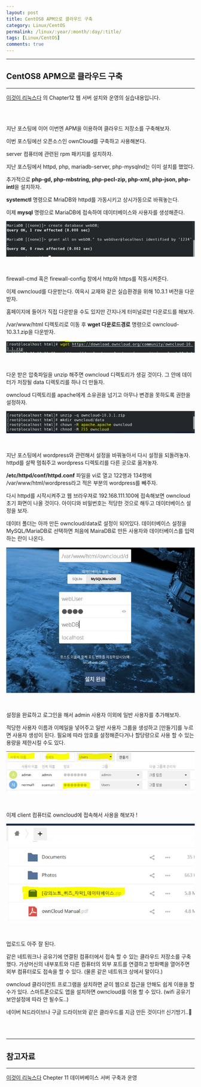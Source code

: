 ```yaml
---
layout: post
title: CentOS8 APM으로 클라우드 구축
category: Linux/CentOS
permalink: /linux/:year/:month/:day/:title/
tags: [Linux/CentOS]
comments: true
---
```


---

## CentOS8 APM으로 클라우드 구축

---

[이것이 리눅스다](https://book.naver.com/bookdb/book_detail.nhn?bid=16315003) 의 Chapter12 웹 서버 설치와 운영의 실습내용입니다.

<br>

<br>

지난 포스팅에 이어 이번엔 APM을 이용하여 클라우드 저장소를 구축해보자.

이번 포스팅에선 오픈소스인 ownCloud를 구축하고 사용해본다.

server 컴퓨터에 관련된 rpm 패키지를 설치하자.

지난 포스팅에서 httpd, php, mariadb-server, php-mysqlnd는 이미 설치를 했었다.

추가적으로 **php-gd, php-mbstring, php-pecl-zip, php-xml, php-json, php-intl**을 설치하자.

**systemctl** 명령으로 MriaDB와 httpd를 가동시키고 상시가동으로 바꿔놓는다.

이제 **mysql** 명령으로 MariaDB에 접속하여 데이터베이스와 사용자를 생성해준다.

![사용자생성](/assets/post/linux/2020-12-24-01.JPG)

<br>

firewall-cmd 혹은 firewall-config 창에서 http와 https를 작동시켜준다.

이제 owncloud를 다운받는다. 여윽시 교재와 같은 실습환경을 위해 10.3.1 버전을 다운받자.

홈페이지에 들어가 직접 다운받을 수도 있지만 간지나게 터미널로만 다운로드를 해보자.

/var/www/html 디렉토리로 이동 후 **wget 다운로드경로** 명령으로 owncloud-10.3.1.zip을 다운받자.

![wget](/assets/post/linux/2020-12-24-02.JPG)

<br>

다운 받은 압축파일을 unzip 해주면 owncloud 디렉토리가 생길 것이다. 그 안에 데이터가 저장될 data 디렉토리를 하나 더 만들자.

owncloud 디렉토리를 apache에게 소유권을 넘기고 아무나 변경을 못하도록 권한을 설정하자.

![권한설정](/assets/post/linux/2020-12-24-03.JPG)

<br>

지난 포스팅에서 wordpress와 관련해서 설정을 바꿔놓아서 다시 설정을 되돌려놓자. httpd를 살짝 멈춰주고 wordpress 디렉토리를 다른 곳으로 옮겨놓자.

**/etc/httpd/conf/httpd.conf** 파일을 vi로 열고 122행과 134행에 /var/www/html/wordpress라고 적은 부분의 wordpress를 빼주자.

다시 httpd를 시작시켜주고 웹 브라우져로 192.168.111.100에 접속해보면 owncloud 초기 화면이 나올 것이다.  아이디와 비밀번호는 적당한 것으로 해두고 데이터베이스 설정을 보자.

데이터 폴더는 아까 만든 owncloud/data로 설정이 되어있다.  데이터베이스 설정을 MySQL/MariaDB로 선택하면 처음에 MairaDB로 만든 사용자와 데이터베이스를 입력하는 란이 나온다.

![초기설정](/assets/post/linux/2020-12-24-04.JPG)

<br>

설정을 완료하고 로그인을 해서 admin 사용자 이외에 일반 사용자를 추가해보자.

적당한 사용자 이름과 이메일을 넣어주고 일반 사용자 그룹을 생성하고 [만들기]를 누르면 사용자 생성이 된다. 필요에 따라 암호를 설정해준다거나 할당량으로 사용 할 수 있는 용량을 제한시킬 수도 있다.

 ![사용자생성](/assets/post/linux/2020-12-24-05.JPG)

<br>

이제 client 컴퓨터로 owncloud에 접속해서 사용을 해보자 !

![업로드](/assets/post/linux/2020-12-24-06.JPG)

<br>

업로드도 아주 잘 된다. 

같은 네트워크나 공유기에 연결된 컴퓨터에서 접속 할 수 있는 클라우드 저장소를 구축했다. 가상머신의 내부포트와 다른 컴퓨터의 외부 포트를 연결하고 방화벽을 열어주면 외부 컴퓨터로도 접속을 할 수 있다. (물론 같은 네트워크 상에서 말이다.) 

owncloud 클라이언트 프로그램을 설치하면 굳이 웹으로 접근을 안해도 쉽게 이용을 할 수가 있다. 스마트폰으로도 앱을 설치하면 owncloud를 이용 할 수 있다. (wifi 공유기 보안설정에 따라 안 될수도..)

네이버 N드라이브나 구글 드라이브와 같은 클라우드를 지금 만든 것이다!! 신기방기..🤗

<br>

<br>

---

## 참고자료

---

[이것이 리눅스다](https://book.naver.com/bookdb/book_detail.nhn?bid=16315003) Chepter 11 데이버베이스 서버 구축과 운영